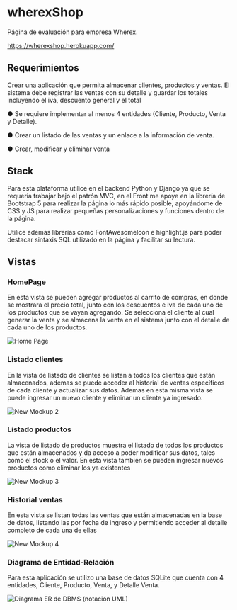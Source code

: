 # wherexShop
Página de evaluación para empresa Wherex.

https://wherexshop.herokuapp.com/

## Requerimientos

Crear una aplicación que permita almacenar clientes, productos y ventas. El sistema debe registrar las ventas con su detalle y guardar los totales incluyendo el iva, descuento general y el total

  ● Se requiere implementar al menos 4 entidades (Cliente, Producto, Venta y Detalle).

  ● Crear un listado de las ventas y un enlace a la información de venta.

  ● Crear, modificar y eliminar venta
  
  
## Stack

Para esta plataforma utilice en el backend Python y Django ya que se requería trabajar bajo el patrón MVC, en el Front me apoye en la librería de Bootstrap 5 para realizar la página lo más rápido posible, apoyándome de CSS y JS para realizar pequeñas personalizaciones y funciones dentro de la página.

Utilice ademas librerías como FontAwesomeIcon e highlight.js para poder destacar sintaxis SQL utilizado en la página y facilitar su lectura.


## Vistas

### HomePage

En esta vista se pueden agregar productos al carrito de compras, en donde se mostrara el precio total, junto con los descuentos e iva de cada uno de los productos que se vayan agregando. Se selecciona el cliente al cual generar la venta y se almacena la venta en el sistema junto con el detalle de cada uno de los productos.

![Home Page](https://user-images.githubusercontent.com/43582318/118384147-d027e580-b5d1-11eb-88e6-f1827189201e.png)


### Listado clientes

En la vista de listado de clientes se listan a todos los clientes que están almacenados, ademas se puede acceder al historial de ventas específicos de cada cliente y actualizar sus datos. Ademas en esta misma vista se puede ingresar un nuevo cliente y eliminar un cliente ya ingresado.

![New Mockup 2](https://user-images.githubusercontent.com/43582318/118384149-d0c07c00-b5d1-11eb-8e63-6c00925669a5.png)


### Listado productos

La vista de listado de productos muestra el listado de todos los productos que están almacenados y da acceso a poder modificar sus datos, tales como el stock o el valor. En esta vista también se pueden ingresar nuevos productos como eliminar los ya existentes

![New Mockup 3](https://user-images.githubusercontent.com/43582318/118384150-d1591280-b5d1-11eb-9a0f-a83a90568b2c.png)


### Historial ventas

En esta vista se listan todas las ventas que están almacenadas en la base de datos, listando las por fecha de ingreso y permitiendo acceder al detalle completo de cada una de ellas

![New Mockup 4](https://user-images.githubusercontent.com/43582318/118384151-d1591280-b5d1-11eb-9a15-771d7447a937.png)


### Diagrama de Entidad-Relación

Para esta aplicación se utilizo una base de datos SQLite que cuenta con 4 entidades, Cliente, Producto, Venta, y Detalle Venta.

![Diagrama ER de DBMS (notación UML)](https://user-images.githubusercontent.com/43582318/118384597-3d894580-b5d5-11eb-85aa-9b38b20e7819.jpeg)

